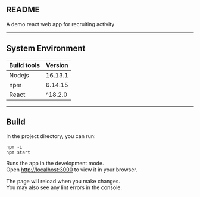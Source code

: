 ## README
A demo react web app for recruiting activity  

---

## System Environment
| Build tools      | Version |
| ----------- | ----------- |
| Nodejs      | 16.13.1       |
| npm   | 6.14.15        |
| React | ^18.2.0 |

---

## Build

In the project directory, you can run:

`npm -i`  
`npm start`

Runs the app in the development mode.\
Open [http://localhost:3000](http://localhost:3000) to view it in your browser.

The page will reload when you make changes.\
You may also see any lint errors in the console.


